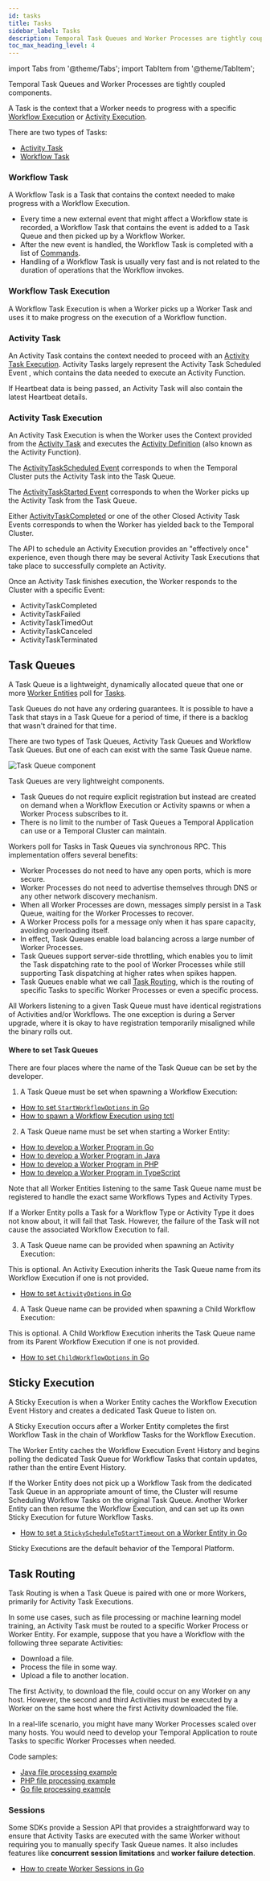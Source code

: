 ```yaml
---
id: tasks
title: Tasks
sidebar_label: Tasks
description: Temporal Task Queues and Worker Processes are tightly coupled components.
toc_max_heading_level: 4
---
```


<!-- THIS FILE IS GENERATED. DO NOT EDIT THIS FILE DIRECTLY -->

import Tabs from '@theme/Tabs';
import TabItem from '@theme/TabItem';

Temporal Task Queues and Worker Processes are tightly coupled components.

A Task is the context that a Worker needs to progress with a specific [Workflow Execution](/workflows/#workflow-executions) or [Activity Execution](/activities/#activity-execution).

There are two types of Tasks:

- [Activity Task](#activity-task)
- [Workflow Task](#workflow-task)

### Workflow Task

A Workflow Task is a Task that contains the context needed to make progress with a Workflow Execution.

- Every time a new external event that might affect a Workflow state is recorded, a Workflow Task that contains the event is added to a Task Queue and then picked up by a Workflow Worker.
- After the new event is handled, the Workflow Task is completed with a list of [Commands](/workflows/#commands).
- Handling of a Workflow Task is usually very fast and is not related to the duration of operations that the Workflow invokes.

### Workflow Task Execution

A Workflow Task Execution is when a Worker picks up a Worker Task and uses it to make progress on the execution of a Workflow function.

### Activity Task

An Activity Task contains the context needed to proceed with an [Activity Task Execution](#activity-task-execution).
Activity Tasks largely represent the Activity Task Scheduled Event , which contains the data needed to execute an Activity Function.

If Heartbeat data is being passed, an Activity Task will also contain the latest Heartbeat details.

### Activity Task Execution

An Activity Task Execution is when the Worker uses the Context provided from the [Activity Task](#activity-task) and executes the [Activity Definition](/activities/#activity-definition) (also known as the Activity Function).

The [ActivityTaskScheduled Event](/concepts/what-is-an-event#activitytaskscheduled) corresponds to when the Temporal Cluster puts the Activity Task into the Task Queue.

The [ActivityTaskStarted Event](/concepts/what-is-an-event#activitytaskstarted) corresponds to when the Worker picks up the Activity Task from the Task Queue.

Either [ActivityTaskCompleted](/concepts/what-is-an-event#activitytaskcompleted) or one of the other Closed Activity Task Events corresponds to when the Worker has yielded back to the Temporal Cluster.

The API to schedule an Activity Execution provides an "effectively once" experience, even though there may be several Activity Task Executions that take place to successfully complete an Activity.

Once an Activity Task finishes execution, the Worker responds to the Cluster with a specific Event:

- ActivityTaskCompleted
- ActivityTaskFailed
- ActivityTaskTimedOut
- ActivityTaskCanceled
- ActivityTaskTerminated

## Task Queues

A Task Queue is a lightweight, dynamically allocated queue that one or more [Worker Entities](/workers/#worker-entity) poll for [Tasks](#).

Task Queues do not have any ordering guarantees.
It is possible to have a Task that stays in a Task Queue for a period of time, if there is a backlog that wasn't drained for that time.

There are two types of Task Queues, Activity Task Queues and Workflow Task Queues.
But one of each can exist with the same Task Queue name.

![Task Queue component](/diagrams/task-queue.svg)

Task Queues are very lightweight components.

- Task Queues do not require explicit registration but instead are created on demand when a Workflow Execution or Activity spawns or when a Worker Process subscribes to it.
- There is no limit to the number of Task Queues a Temporal Application can use or a Temporal Cluster can maintain.

Workers poll for Tasks in Task Queues via synchronous RPC.
This implementation offers several benefits:

- Worker Processes do not need to have any open ports, which is more secure.
- Worker Processes do not need to advertise themselves through DNS or any other network discovery mechanism.
- When all Worker Processes are down, messages simply persist in a Task Queue, waiting for the Worker Processes to recover.
- A Worker Process polls for a message only when it has spare capacity, avoiding overloading itself.
- In effect, Task Queues enable load balancing across a large number of Worker Processes.
- Task Queues support server-side throttling, which enables you to limit the Task dispatching rate to the pool of Worker Processes while still supporting Task dispatching at higher rates when spikes happen.
- Task Queues enable what we call [Task Routing](#task-routing), which is the routing of specific Tasks to specific Worker Processes or even a specific process.

All Workers listening to a given Task Queue must have identical registrations of Activities and/or Workflows.
The one exception is during a Server upgrade, where it is okay to have registration temporarily misaligned while the binary rolls out.

#### Where to set Task Queues

There are four places where the name of the Task Queue can be set by the developer.

1. A Task Queue must be set when spawning a Workflow Execution:

- [How to set `StartWorkflowOptions` in Go](/go/startworkflowoptions-reference/#taskqueue)
- [How to spawn a Workflow Execution using tctl](/tctl/workflow/start#--taskqueue)

2. A Task Queue name must be set when starting a Worker Entity:

- [How to develop a Worker Program in Go](/go/how-to-develop-a-worker-program-in-go)
- [How to develop a Worker Program in Java](/application-development-guide/#run-worker-processes)
- [How to develop a Worker Program in PHP](/application-development-guide/#run-worker-processes)
- [How to develop a Worker Program in TypeScript](/application-development-guide/#run-worker-processes)

Note that all Worker Entities listening to the same Task Queue name must be registered to handle the exact same Workflows Types and Activity Types.

If a Worker Entity polls a Task for a Workflow Type or Activity Type it does not know about, it will fail that Task.
However, the failure of the Task will not cause the associated Workflow Execution to fail.

3. A Task Queue name can be provided when spawning an Activity Execution:

This is optional.
An Activity Execution inherits the Task Queue name from its Workflow Execution if one is not provided.

- [How to set `ActivityOptions` in Go](/go/activityoptions-reference/#taskqueue)

4. A Task Queue name can be provided when spawning a Child Workflow Execution:

This is optional.
A Child Workflow Execution inherits the Task Queue name from its Parent Workflow Execution if one is not provided.

- [How to set `ChildWorkflowOptions` in Go](#)

## Sticky Execution

A Sticky Execution is when a Worker Entity caches the Workflow Execution Event History and creates a dedicated Task Queue to listen on.

A Sticky Execution occurs after a Worker Entity completes the first Workflow Task in the chain of Workflow Tasks for the Workflow Execution.

The Worker Entity caches the Workflow Execution Event History and begins polling the dedicated Task Queue for Workflow Tasks that contain updates, rather than the entire Event History.

If the Worker Entity does not pick up a Workflow Task from the dedicated Task Queue in an appropriate amount of time, the Cluster will resume Scheduling Workflow Tasks on the original Task Queue.
Another Worker Entity can then resume the Workflow Execution, and can set up its own Sticky Execution for future Workflow Tasks.

- [How to set a `StickyScheduleToStartTimeout` on a Worker Entity in Go](/go/how-to-set-workeroptions-in-go/#stickyscheduletostarttimeout)

Sticky Executions are the default behavior of the Temporal Platform.

## Task Routing

Task Routing is when a Task Queue is paired with one or more Workers, primarily for Activity Task Executions.

In some use cases, such as file processing or machine learning model training, an Activity Task must be routed to a specific Worker Process or Worker Entity.
For example, suppose that you have a Workflow with the following three separate Activities:

- Download a file.
- Process the file in some way.
- Upload a file to another location.

The first Activity, to download the file, could occur on any Worker on any host.
However, the second and third Activities must be executed by a Worker on the same host where the first Activity downloaded the file.

In a real-life scenario, you might have many Worker Processes scaled over many hosts.
You would need to develop your Temporal Application to route Tasks to specific Worker Processes when needed.

Code samples:

- [Java file processing example](https://github.com/temporalio/samples-java/tree/master/src/main/java/io/temporal/samples/fileprocessing)
- [PHP file processing example](https://github.com/temporalio/samples-php/tree/master/app/src/FileProcessing)
- [Go file processing example](https://github.com/temporalio/samples-go/tree/master/fileprocessing)

### Sessions

Some SDKs provide a Session API that provides a straightforward way to ensure that Activity Tasks are executed with the same Worker without requiring you to manually specify Task Queue names.
It also includes features like **concurrent session limitations** and **worker failure detection**.

- [How to create Worker Sessions in Go](/go/how-to-create-a-worker-session-in-go)
